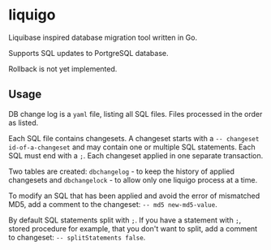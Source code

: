 # liquigo
Liquibase inspired database migration tool written in Go.

Supports SQL updates to PortgreSQL database.

Rollback is not yet implemented.

## Usage

DB change log is a `yaml` file, listing all SQL files. Files processed in the order as listed.

Each SQL file contains changesets. A changeset starts with a `-- changeset id-of-a-changeset` and may contain one or multiple SQL statements. Each SQL must end with a `;`. Each changeset applied in one separate transaction.

Two tables are created: `dbchangelog` - to keep the history of applied changesets and `dbchangelock` - to allow only one liquigo process at a time.

To modify an SQL that has been applied and avoid the error of mismatched MD5, add a comment to the changeset: `-- md5 new-md5-value`.

By default SQL statements split with `;`. If you have a statement with `;`, stored procedure for example, that you don't want to split, add a comment to changeset: `-- splitStatements false`.
